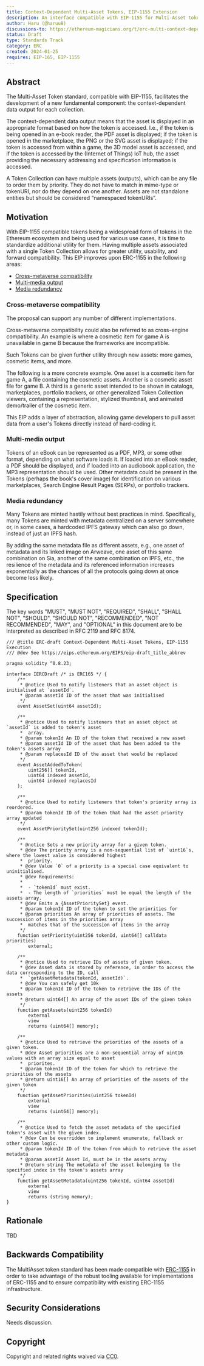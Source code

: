 ```yaml
---
title: Context-Dependent Multi-Asset Tokens, EIP-1155 Extension
description: An interface compatible with EIP-1155 for Multi-Asset tokens with context-dependent asset type output control.
author: Haru (@haruu8)
discussions-to: https://ethereum-magicians.org/t/erc-multi-context-dependent-multi-asset-tokens-eip1155-extension/18303
status: Draft
type: Standards Track
category: ERC
created: 2024-01-25
requires: EIP-165, EIP-1155
---
```


## Abstract

The Multi-Asset Token standard, compatible with EIP-1155, facilitates the development of a new fundamental component: the context-dependent data output for each collection.

The context-dependent data output means that the asset is displayed in an appropriate format based on how the token is accessed. I.e., if the token is being opened in an e-book reader, the PDF asset is displayed; if the token is opened in the marketplace, the PNG or the SVG asset is displayed; if the token is accessed from within a game, the 3D model asset is accessed, and if the token is accessed by the (Internet of Things) IoT hub, the asset providing the necessary addressing and specification information is accessed.

A Token Collection can have multiple assets (outputs), which can be any file to order them by priority. They do not have to match in mime-type or tokenURI, nor do they depend on one another. Assets are not standalone entities but should be considered “namespaced tokenURIs”.

## Motivation

With EIP-1155 compatible tokens being a widespread form of tokens in the Ethereum ecosystem and being used for various use cases, it is time to standardize additional utility for them. Having multiple assets associated with a single Token Collection allows for greater utility, usability, and forward compatibility. This EIP improves upon ERC-1155 in the following areas:

- [Cross-metaverse compatibility](#cross-metaverse-compatibility)
- [Multi-media output](#multi-media-output)
- [Media redundancy](#media-redundancy)

### Cross-metaverse compatibility

The proposal can support any number of different implementations.

Cross-metaverse compatibility could also be referred to as cross-engine compatibility. An example is where a cosmetic item for game A is unavailable in game B because the frameworks are incompatible.

Such Tokens can be given further utility through new assets: more games, cosmetic items, and more.

The following is a more concrete example. One asset is a cosmetic item for game A, a file containing the cosmetic assets. Another is a cosmetic asset file for game B. A third is a generic asset intended to be shown in catalogs, marketplaces, portfolio trackers, or other generalized Token Collection viewers, containing a representation, stylized thumbnail, and animated demo/trailer of the cosmetic item.

This EIP adds a layer of abstraction, allowing game developers to pull asset data from a user's Tokens directly instead of hard-coding it.

### Multi-media output

Tokens of an eBook can be represented as a PDF, MP3, or some other format, depending on what software loads it. If loaded into an eBook reader, a PDF should be displayed, and if loaded into an audiobook application, the MP3 representation should be used. Other metadata could be present in the Tokens (perhaps the book's cover image) for identification on various marketplaces, Search Engine Result Pages (SERPs), or portfolio trackers.

### Media redundancy

Many Tokens are minted hastily without best practices in mind. Specifically, many Tokens are minted with metadata centralized on a server somewhere or, in some cases, a hardcoded IPFS gateway which can also go down, instead of just an IPFS hash.

By adding the same metadata file as different assets, e.g., one asset of metadata and its linked image on Arweave, one asset of this same combination on Sia, another of the same combination on IPFS, etc., the resilience of the metadata and its referenced information increases exponentially as the chances of all the protocols going down at once become less likely.

## Specification

The key words "MUST", "MUST NOT", "REQUIRED", "SHALL", "SHALL NOT", "SHOULD", "SHOULD NOT", "RECOMMENDED", "NOT RECOMMENDED", "MAY", and "OPTIONAL" in this document are to be interpreted as described in RFC 2119 and RFC 8174.

```solidity
/// @title ERC-draft Context-Dependent Multi-Asset Tokens, EIP-1155 Execution
/// @dev See https://eips.ethereum.org/EIPS/eip-draft_title_abbrev

pragma solidity ^0.8.23;

interface IERCDraft /* is ERC165 */ {
    /**
     * @notice Used to notify listeners that an asset object is initialised at `assetId`.
     * @param assetId ID of the asset that was initialised
     */
    event AssetSet(uint64 assetId);

    /**
     * @notice Used to notify listeners that an asset object at `assetId` is added to token's asset
     *  array.
     * @param tokenId An ID of the token that received a new asset
     * @param assetId ID of the asset that has been added to the token's assets array
     * @param replacesId ID of the asset that would be replaced
     */
    event AssetAddedToToken(
        uint256[] tokenId,
        uint64 indexed assetId,
        uint64 indexed replacesId
    );

    /**
     * @notice Used to notify listeners that token's priority array is reordered.
     * @param tokenId ID of the token that had the asset priority array updated
     */
    event AssetPrioritySet(uint256 indexed tokenId);

    /**
     * @notice Sets a new priority array for a given token.
     * @dev The priority array is a non-sequential list of `uint16`s, where the lowest value is considered highest
     *  priority.
     * @dev Value `0` of a priority is a special case equivalent to uninitialised.
     * @dev Requirements:
     *
     *  - `tokenId` must exist.
     *  - The length of `priorities` must be equal the length of the assets array.
     * @dev Emits a {AssetPrioritySet} event.
     * @param tokenId ID of the token to set the priorities for
     * @param priorities An array of priorities of assets. The succession of items in the priorities array
     *  matches that of the succession of items in the array
     */
    function setPriority(uint256 tokenId, uint64[] calldata priorities)
        external;

    /**
     * @notice Used to retrieve IDs of assets of given token.
     * @dev Asset data is stored by reference, in order to access the data corresponding to the ID, call
     *  `getAssetMetadata(tokenId, assetId)`.
     * @dev You can safely get 10k
     * @param tokenId ID of the token to retrieve the IDs of the assets
     * @return uint64[] An array of the asset IDs of the given token
     */
    function getAssets(uint256 tokenId)
        external
        view
        returns (uint64[] memory);

    /**
     * @notice Used to retrieve the priorities of the assets of a given token.
     * @dev Asset priorities are a non-sequential array of uint16 values with an array size equal to asset
     *  priorites.
     * @param tokenId ID of the token for which to retrieve the priorities of the assets
     * @return uint16[] An array of priorities of the assets of the given token
     */
    function getAssetPriorities(uint256 tokenId)
        external
        view
        returns (uint64[] memory);

    /**
     * @notice Used to fetch the asset metadata of the specified token's asset with the given index.
     * @dev Can be overridden to implement enumerate, fallback or other custom logic.
     * @param tokenId ID of the token from which to retrieve the asset metadata
     * @param assetId Asset Id, must be in the assets array
     * @return string The metadata of the asset belonging to the specified index in the token's assets array
     */
    function getAssetMetadata(uint256 tokenId, uint64 assetId)
        external
        view
        returns (string memory);
}

```

## Rationale

TBD

## Backwards Compatibility

The MultiAsset token standard has been made compatible with [ERC-1155](./eip-1155.md) in order to take advantage of the robust tooling available for implementations of ERC-1155 and to ensure compatibility with existing ERC-1155 infrastructure.

## Security Considerations

Needs discussion.

## Copyright

Copyright and related rights waived via [CC0](../LICENSE.md).
